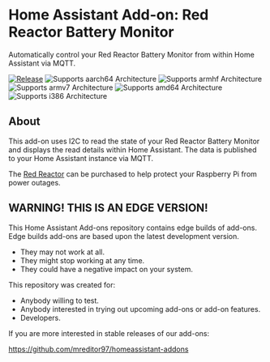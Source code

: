 # Home Assistant Add-on: Red Reactor Battery Monitor

Automatically control your Red Reactor Battery Monitor from within Home Assistant via MQTT.

[![Release][release-shield]][release]
![Supports aarch64 Architecture][aarch64-shield]
![Supports armhf Architecture][armhf-shield]
![Supports armv7 Architecture][armv7-shield]
![Supports amd64 Architecture][amd64-shield]
![Supports i386 Architecture][i386-shield]

## About

This add-on uses I2C to read the state of your Red Reactor Battery Monitor and displays the read details within Home
Assistant. The data is published to your Home Assistant instance via MQTT.

The [Red Reactor][redreactor] can be purchased to help protect your Raspberry Pi from power outages.

## WARNING! THIS IS AN EDGE VERSION!

This Home Assistant Add-ons repository contains edge builds of add-ons.
Edge builds add-ons are based upon the latest development version.

- They may not work at all.
- They might stop working at any time.
- They could have a negative impact on your system.

This repository was created for:

- Anybody willing to test.
- Anybody interested in trying out upcoming add-ons or add-on features.
- Developers.

If you are more interested in stable releases of our add-ons:

<https://github.com/mreditor97/homeassistant-addons>


[release-shield]: https://img.shields.io/badge/version-d12b5a9-blue.svg
[release]: https://github.com/mreditor97/addon-redreactor/tree/d12b5a9
[aarch64-shield]: https://img.shields.io/badge/aarch64-yes-green.svg
[armhf-shield]: https://img.shields.io/badge/armhf-yes-green.svg
[armv7-shield]: https://img.shields.io/badge/armv7-yes-green.svg
[amd64-shield]: https://img.shields.io/badge/amd64-no-red.svg
[i386-shield]: https://img.shields.io/badge/i386-no-red.svg
[redreactor]: https://www.theredreactor.com/
